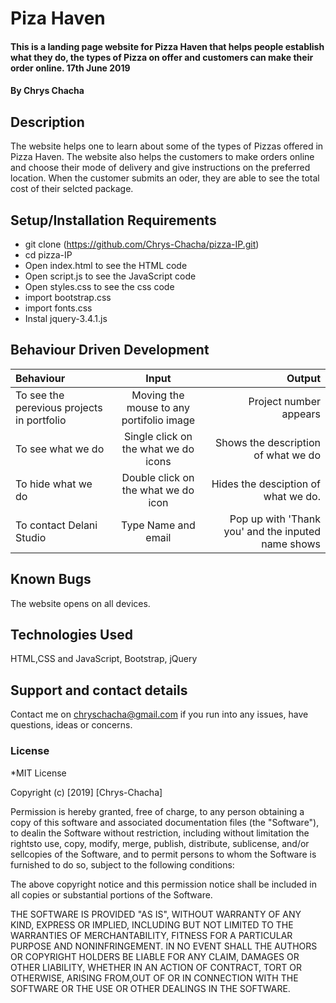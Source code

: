 # Piza Haven
#### This is a landing page website for Pizza Haven that helps people establish what they do, the types of Pizza on offer and customers can make their order online. 17th June 2019
#### By **Chrys Chacha**

## Description
The website helps one to learn about some of the types of Pizzas offered in Pizza Haven. The website also helps the customers to make orders online and choose their mode of delivery and give instructions on the preferred location. When the customer submits an oder, they are able to see the total cost of their selcted package.
## Setup/Installation Requirements
* git clone (https://github.com/Chrys-Chacha/pizza-IP.git)
* cd pizza-IP
* Open index.html to see the HTML code
* Open script.js to see the JavaScript code
* Open styles.css to see the css code
* import bootstrap.css
* import fonts.css
* Instal jquery-3.4.1.js

## Behaviour Driven Development
|Behaviour|Input|Output|
|:--------|:---:|-----:|
|To see the perevious projects in portfolio|Moving the mouse to any portifolio image|Project number appears|
|To see what we do|Single click on the what we do icons|Shows the description of what we do|
|To hide what we do| Double click on the what we do icon|Hides the desciption of what we do.|
|To contact Delani Studio| Type Name and email|Pop up with 'Thank you' and the inputed name shows|

## Known Bugs
The website opens on all devices.

## Technologies Used
HTML,CSS and JavaScript, Bootstrap, jQuery 
## Support and contact details
Contact me on chryschacha@gmail.com if you run into any issues, have questions, ideas or concerns.  
### License
*MIT License

Copyright (c) [2019] [Chrys-Chacha]

Permission is hereby granted, free of charge, to any person obtaining a copy
of this software and associated documentation files (the "Software"), to dealin the Software without restriction, including without limitation the rightsto use, copy, modify, merge, publish, distribute, sublicense, and/or sellcopies of the Software, and to permit persons to whom the Software is
furnished to do so, subject to the following conditions:

The above copyright notice and this permission notice shall be included in all copies or substantial portions of the Software.

THE SOFTWARE IS PROVIDED "AS IS", WITHOUT WARRANTY OF ANY KIND, EXPRESS OR
IMPLIED, INCLUDING BUT NOT LIMITED TO THE WARRANTIES OF MERCHANTABILITY,
FITNESS FOR A PARTICULAR PURPOSE AND NONINFRINGEMENT. IN NO EVENT SHALL THE
AUTHORS OR COPYRIGHT HOLDERS BE LIABLE FOR ANY CLAIM, DAMAGES OR OTHER
LIABILITY, WHETHER IN AN ACTION OF CONTRACT, TORT OR OTHERWISE, ARISING FROM,OUT OF OR IN CONNECTION WITH THE SOFTWARE OR THE USE OR OTHER DEALINGS IN THE SOFTWARE.